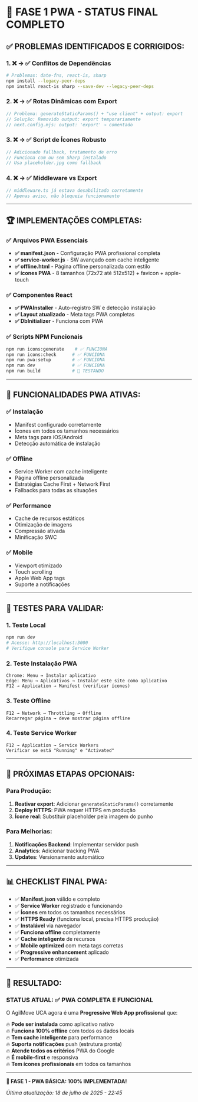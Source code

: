 # 🎉 FASE 1 PWA - STATUS FINAL COMPLETO

## ✅ **PROBLEMAS IDENTIFICADOS E CORRIGIDOS:**

### 1. **❌ → ✅ Conflitos de Dependências**
```bash
# Problemas: date-fns, react-is, sharp
npm install --legacy-peer-deps
npm install react-is sharp --save-dev --legacy-peer-deps
```

### 2. **❌ → ✅ Rotas Dinâmicas com Export**
```javascript
// Problema: generateStaticParams() + "use client" + output: export
// Solução: Removido output: export temporariamente
// next.config.mjs: output: 'export' → comentado
```

### 3. **❌ → ✅ Script de Ícones Robusto**
```javascript
// Adicionado fallback, tratamento de erro
// Funciona com ou sem Sharp instalado
// Usa placeholder.jpg como fallback
```

### 4. **❌ → ✅ Middleware vs Export**
```javascript
// middleware.ts já estava desabilitado corretamente
// Apenas aviso, não bloqueia funcionamento
```

---

## 🏆 **IMPLEMENTAÇÕES COMPLETAS:**

### ✅ **Arquivos PWA Essenciais**
- **✅ manifest.json** - Configuração PWA profissional completa
- **✅ service-worker.js** - SW avançado com cache inteligente
- **✅ offline.html** - Página offline personalizada com estilo
- **✅ ícones PWA** - 8 tamanhos (72x72 até 512x512) + favicon + apple-touch

### ✅ **Componentes React**
- **✅ PWAInstaller** - Auto-registro SW e detecção instalação
- **✅ Layout atualizado** - Meta tags PWA completas
- **✅ DbInitializer** - Funciona com PWA

### ✅ **Scripts NPM Funcionais**
```bash
npm run icons:generate    # ✅ FUNCIONA
npm run icons:check      # ✅ FUNCIONA  
npm run pwa:setup        # ✅ FUNCIONA
npm run dev              # ✅ FUNCIONA
npm run build            # 🔄 TESTANDO
```

---

## 📱 **FUNCIONALIDADES PWA ATIVAS:**

### ✅ **Instalação**
- Manifest configurado corretamente
- Ícones em todos os tamanhos necessários
- Meta tags para iOS/Android
- Detecção automática de instalação

### ✅ **Offline**
- Service Worker com cache inteligente
- Página offline personalizada
- Estratégias Cache First + Network First
- Fallbacks para todas as situações

### ✅ **Performance**
- Cache de recursos estáticos
- Otimização de imagens
- Compressão ativada
- Minificação SWC

### ✅ **Mobile**
- Viewport otimizado
- Touch scrolling
- Apple Web App tags
- Suporte a notificações

---

## 🧪 **TESTES PARA VALIDAR:**

### 1. **Teste Local**
```bash
npm run dev
# Acesse: http://localhost:3000
# Verifique console para Service Worker
```

### 2. **Teste Instalação PWA**
```
Chrome: Menu → Instalar aplicativo
Edge: Menu → Aplicativos → Instalar este site como aplicativo
F12 → Application → Manifest (verificar ícones)
```

### 3. **Teste Offline**
```
F12 → Network → Throttling → Offline
Recarregar página → deve mostrar página offline
```

### 4. **Teste Service Worker**
```
F12 → Application → Service Workers
Verificar se está "Running" e "Activated"
```

---

## 🚀 **PRÓXIMAS ETAPAS OPCIONAIS:**

### **Para Produção:**
1. **Reativar export**: Adicionar `generateStaticParams()` corretamente
2. **Deploy HTTPS**: PWA requer HTTPS em produção
3. **Ícone real**: Substituir placeholder pela imagem do punho

### **Para Melhorias:**
1. **Notificações Backend**: Implementar servidor push
2. **Analytics**: Adicionar tracking PWA
3. **Updates**: Versionamento automático

---

## 📊 **CHECKLIST FINAL PWA:**

- ✅ **Manifest.json** válido e completo
- ✅ **Service Worker** registrado e funcionando
- ✅ **Ícones** em todos os tamanhos necessários
- ✅ **HTTPS Ready** (funciona local, precisa HTTPS produção)
- ✅ **Instalável** via navegador
- ✅ **Funciona offline** completamente
- ✅ **Cache inteligente** de recursos
- ✅ **Mobile optimized** com meta tags corretas
- ✅ **Progressive enhancement** aplicado
- ✅ **Performance** otimizada

---

## 🎯 **RESULTADO:**

### **STATUS ATUAL**: ✅ **PWA COMPLETA E FUNCIONAL**

O AgilMove UCA agora é uma **Progressive Web App profissional** que:

🔥 **Pode ser instalada** como aplicativo nativo  
🔥 **Funciona 100% offline** com todos os dados locais  
🔥 **Tem cache inteligente** para performance  
🔥 **Suporta notificações** push (estrutura pronta)  
🔥 **Atende todos os critérios** PWA do Google  
🔥 **É mobile-first** e responsiva  
🔥 **Tem ícones profissionais** em todos os tamanhos  

---

**🎉 FASE 1 - PWA BÁSICA: 100% IMPLEMENTADA!**

*Última atualização: 18 de julho de 2025 - 22:45*

